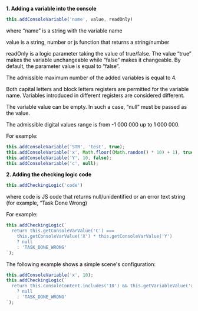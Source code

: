 <p style="color: #000; font-weight: bold;">1.	Adding a variable into the console</p>

```javascript
this.addConsoleVariable('name', value, readOnly) 
```

<p style="color: #000;">where “name” is a string with the variable name</p>
<p style="color: #000;">value is a string, number or js function that returns a string/number</p>
<p style="color: #000;">readOnly is a logic parameter taking the value of true/false. The value “true” makes the variable unchangeable while “false” makes it changeable. By default, the parameter value is equal to “false”.</p>
<p style="color: #000;">The admissible maximum number of the added variables is equal to 4. </p>
<p style="color: #000;">Both capital letters and block letters registers are permitted for the variable name. Variables introduced in different registers are considered different.</p>
<p style="color: #000;">The variable value can be empty. In such a case, “null” must be passed as the value.</p>
<p style="color: #000;">The admissible digital values range is from -1 000 000 up to 1 000 000.</p>
<p style="color: #000;">For example:</p>

```javascript
this.addConsoleVariable('STR', 'test', true);
this.addConsoleVariable('x', Math.floor((Math.random() * 10) + 1), true);
this.addConsoleVariable('Y', 10, false);
this.addConsoleVariable('c', null);
```

<p style="color: #000; font-weight: bold;">2.	Adding the checking logic code</p>

```javascript
this.addCheckingLogic('code') 
```

<p style="color: #000;">where code is JS code that returns null/unidentified or an error text string (for example, “Task Done Wrong)</p>
<p style="color: #000;">For example:</p>

```javascript
this.addCheckingLogic(`
  return this.getConsoleVarValue('C') ===
    this.getConsoleVarValue('X') * this.getConsoleVarValue('Y')
    ? null
    : 'TASK_DONE_WRONG'
`);
```

<p style="color: #000;">The following example shows a simple scene's configuration:</p>

```javascript
this.addConsoleVariable('x', 10);
this.addCheckingLogic(`
  return this.consoleContent.includes('10') && this.getVariableValue('x') === 10
    ? null
    : 'TASK_DONE_WRONG'
`);
```
